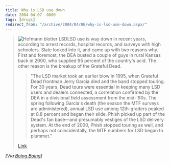 ```yaml
---
title: Why is LSD use down
date: 2004-04-07 -0800
tags: [drugs]
redirect_from: "/archive/2004/04/06/why-is-lsd-use-down.aspx/"
---
```


> ![Hofmann blotter
> LSD](http://www.boingboing.net/images/hofmann.jpg)LSD use is way down
> in recent years, according to arrest records, hospital records, and
> surveys with high schoolers. Slate looked into it, and came up with
> two reasons why. First and foremost, the DEA busted a couple of guys
> in rural Kansas back in 2000, who supplied 95 percent of the country's
> acid. The other reason is the breakup of the Grateful Dead.
>
> > "The LSD market took an earlier blow in 1995, when Grateful Dead
> > frontman Jerry Garcia died and the band stopped touring. For 30
> > years, Dead tours were essential in keeping many LSD users and
> > dealers connected, a correlation confirmed by the DEA in a
> > divisional field assessment from the mid-'90s. The spring following
> > Garcia's death (the season the MTF surveys are administered), annual
> > LSD use among 12th-graders peaked at 8.8 percent and began their
> > slide. Phish picked up part of the Dead's fan base—and presumably
> > vestiges of the LSD delivery system. At the end of 2000, Phish
> > stopped touring as well, and perhaps not coincidentally, the MTF
> > numbers for LSD began to plummet."
>
> [Link](http://slate.msn.com/id/2098109)

*[Via [Boing
Boing](http://www.boingboing.net/2004/04/06/why_is_lsd_use_down.html)]*

